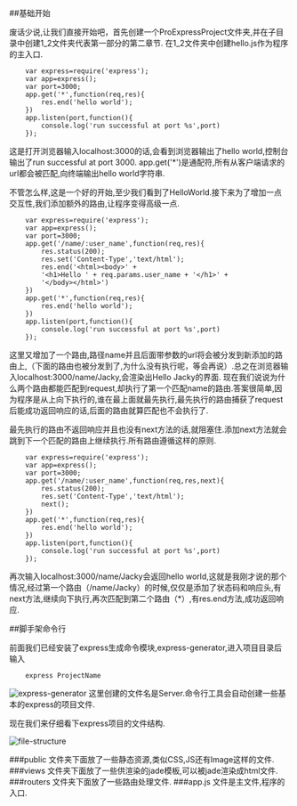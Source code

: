 ##基础开始

废话少说,让我们直接开始吧，首先创建一个ProExpressProject文件夹,并在子目录中创建1_2文件夹代表第一部分的第二章节.
在1_2文件夹中创建hello.js作为程序的主入口.

		var express=require('express');  
		var app=express();  
		var port=3000;  
		app.get('*',function(req,res){
			res.end('hello world');  
		})  
		app.listen(port,function(){
			console.log('run successful at port %s',port)  
		});  

这是打开浏览器输入localhost:3000的话,会看到浏览器输出了hello world,控制台输出了run successful at port 3000.
app.get('*')是通配符,所有从客户端请求的url都会被匹配,向终端输出hello world字符串.

不管怎么样,这是一个好的开始,至少我们看到了HelloWorld.接下来为了增加一点交互性,我们添加额外的路由,让程序变得高级一点.

		var express=require('express');  
		var app=express();  
		var port=3000;  
		app.get('/name/:user_name',function(req,res){
			res.status(200);
			res.set('Content-Type','text/html');
			res.end('<html><body>' +
			'<h1>Hello ' + req.params.user_name + '</h1>' +
			'</body></html>')
		})
		app.get('*',function(req,res){
			res.end('hello world');  
		})  
		app.listen(port,function(){
			console.log('run successful at port %s',port)  
		});  

这里又增加了一个路由,路径name并且后面带参数的url将会被分发到新添加的路由上,（下面的路由也被分发到了,为什么没有执行呢，等会再说）.总之在浏览器输入localhost:3000/name/Jacky,会渲染出Hello Jacky的界面.
现在我们说说为什么两个路由都能匹配到request,却执行了第一个匹配name的路由.答案很简单,因为程序是从上向下执行的,谁在最上面就最先执行,最先执行的路由捕获了request后能成功返回响应的话,后面的路由就算匹配也不会执行了.

最先执行的路由不返回响应并且也没有next方法的话,就阻塞住.添加next方法就会跳到下一个匹配的路由上继续执行.所有路由遵循这样的原则.

		var express=require('express');  
		var app=express();  
		var port=3000;  
		app.get('/name/:user_name',function(req,res,next){
			res.status(200);
			res.set('Content-Type','text/html');
			next();
		})
		app.get('*',function(req,res){
			res.end('hello world');  
		})  
		app.listen(port,function(){
			console.log('run successful at port %s',port)  
		});   

再次输入localhost:3000/name/Jacky会返回hello world,这就是我刚才说的那个情况,经过第一个路由（/name/Jacky）的时候,仅仅是添加了状态码和响应头,有next方法,继续向下执行,再次匹配到第二个路由（*）,有res.end方法,成功返回响应.

##脚手架命令行

前面我们已经安装了express生成命令模块,express-generator,进入项目目录后输入

		express ProjectName  

![express-generator](http://b.hiphotos.baidu.com/image/pic/item/a08b87d6277f9e2fb63f775f1830e924b899f35b.jpg)
这里创建的文件名是Server.命令行工具会自动创建一些基本的express的项目文件.

现在我们来仔细看下express项目的文件结构.

![file-structure](http://mt1.baidu.com/timg?shitu&quality=100&sharpen=100&er=&imgtype=0&wh_rate=null&size=9&sec=1456901892&di=bab55822e14b14879bc71e86521574f0&cut_x=2&cut_y=4&cut_w=243&cut_h=330&src=http%3A%2F%2Fd.hiphotos.baidu.com%2Fimage%2Fpic%2Fitem%2Fa71ea8d3fd1f4134dc425229221f95cad1c85e6b.jpg)

###public
文件夹下面放了一些静态资源,类似CSS,JS还有Image这样的文件.
###views
文件夹下面放了一些供渲染的jade模板,可以被jade渲染成html文件.
###routers
文件夹下面放了一些路由处理文件.
###app.js
文件是主文件,程序的入口.